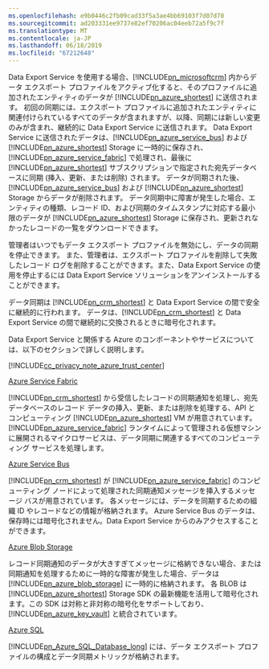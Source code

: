 ```yaml
---
ms.openlocfilehash: e9b0446c2fb09cad33f5a3ae4bb69103f7d07d70
ms.sourcegitcommit: ad203331ee9737e82ef70206ac04eeb72a5f9c7f
ms.translationtype: MT
ms.contentlocale: ja-JP
ms.lasthandoff: 06/18/2019
ms.locfileid: "67212648"
---
```

Data Export Service を使用する場合、[!INCLUDE[pn_microsoftcrm](pn-microsoftcrm.md)] 内からデータ エクスポート プロファイルをアクティブ化すると、そのプロファイルに追加されたエンティティのデータが [!INCLUDE[pn_azure_shortest](pn-azure-shortest.md)] に送信されます。 初回の同期には、エクスポート プロファイルに追加されたエンティティに関連付けられているすべてのデータが含まれますが、以降、同期には新しい変更のみが含まれ、継続的に Data Export Service に送信されます。 Data Export Service に送信されたデータは、[!INCLUDE[pn_azure_service_bus](pn_azure_service_bus.md)] および [!INCLUDE[pn_azure_shortest](pn-azure-shortest.md)] Storage に一時的に保存され、[!INCLUDE[pn_azure_service_fabric](pn_azure_service_fabric.md)] で処理され、最後に [!INCLUDE[pn_azure_shortest](pn-azure-shortest.md)] サブスクリプションで指定された宛先データベースに同期 (挿入、更新、または削除) されます。 データが同期された後、[!INCLUDE[pn_azure_service_bus](pn_azure_service_bus.md)] および [!INCLUDE[pn_azure_shortest](pn-azure-shortest.md)] Storage からデータが削除されます。 データ同期中に障害が発生した場合、エンティティの種類、レコード ID、および同期のタイムスタンプに対応する最小限のデータが [!INCLUDE[pn_azure_shortest](pn-azure-shortest.md)] Storage に保存され、更新されなかったレコードの一覧をダウンロードできます。  
  
 管理者はいつでもデータ エクスポート プロファイルを無効にし、データの同期を停止できます。 また、管理者は、エクスポート プロファイルを削除して失敗したレコード ログを削除することができます。また、Data Export Service の使用を停止するには Data Export Service ソリューションをアンインストールすることができます。  
  
 データ同期は [!INCLUDE[pn_crm_shortest](pn-crm-shortest.md)] と Data Export Service の間で安全に継続的に行われます。 データは、[!INCLUDE[pn_crm_shortest](pn-crm-shortest.md)] と Data Export Service の間で継続的に交換されるときに暗号化されます。  
  
 Data Export Service と関係する Azure のコンポーネントやサービスについては、以下のセクションで詳しく説明します。  
  
 [!INCLUDE[cc_privacy_note_azure_trust_center](cc_privacy_note_azure_trust_center.md)]  
  
 [Azure Service Fabric](https://azure.microsoft.com/services/service-fabric/)  
  
 [!INCLUDE[pn_crm_shortest](pn-crm-shortest.md)] から受信したレコードの同期通知を処理し、宛先データベースのレコード データの挿入、更新、または削除を処理する、API とコンピューティング [!INCLUDE[pn_azure_shortest](pn-azure-shortest.md)] VM が用意されています。 [!INCLUDE[pn_azure_service_fabric](pn_azure_service_fabric.md)] ランタイムによって管理される仮想マシンに展開されるマイクロサービスは、データ同期に関連するすべてのコンピューティング サービスを処理します。  
  
 [Azure Service Bus](https://azure.microsoft.com/services/service-bus/)  
  
 [!INCLUDE[pn_crm_shortest](pn-crm-shortest.md)] が [!INCLUDE[pn_azure_service_fabric](pn_azure_service_fabric.md)] のコンピューティング ノードによって処理された同期通知メッセージを挿入するメッセージ バスが用意されています。 各メッセージには、データを同期するための組織 ID やレコードなどの情報が格納されます。 Azure Service Bus のデータは、保存時には暗号化されません。Data Export Service からのみアクセスすることができます。  
  
 [Azure Blob Storage](https://azure.microsoft.com/services/storage/)  
  
 レコード同期通知のデータが大きすぎてメッセージに格納できない場合、または同期通知を処理するために一時的な障害が発生した場合、データは [!INCLUDE[pn_azure_blob_storage](pn_azure_blob_storage.md)] に一時的に格納されます。 各 BLOB は [!INCLUDE[pn_azure_shortest](pn-azure-shortest.md)] Storage SDK の最新機能を活用して暗号化されます。この SDK は対称と非対称の暗号化をサポートしており、[!INCLUDE[pn_azure_key_vault](pn-azure-key-vault.md)] と統合されています。  
  
 [Azure SQL](https://azure.microsoft.com/services/sql-database/)  
  
 [!INCLUDE[pn_Azure_SQL_Database_long](pn-azure-sql-database-long.md)] には、データ エクスポート プロファイルの構成とデータ同期メトリックが格納されます。